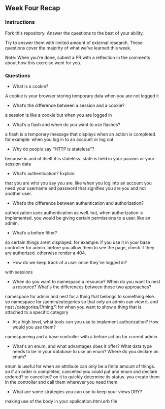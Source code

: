 ## Week Four Recap

### Instructions
Fork this repository. Answer the questions to the best of your ability.

Try to answer them with limited amount of external research. These questions cover the majority of what we've learned this week.

Note: When you're done, submit a PR with a reflection in the comments about how this exercise went for you.

### Questions

* What is a cookie?

A cookie is your browser storing temporary data when you are not logged it

* What’s the difference between a session and a cookie?

a session is like a cookie but when you are logged in

* What’s a flash and when do you want to use flashes?

a flash is a temporary message that displays when an action is completed. for example: when you log in to an account or log out

* Why do people say “HTTP is stateless”?

because in and of itself it is stateless. state is held in your params or your session data

* What’s authentication? Explain.

that you are who you say you are. like when you log into an account you need your username and password that signifies you are you and not another user.

* What’s the difference between authentication and authorization?

authorization uses authentication as well. but, when authorization is implemented. you would be giving certain permissions to a user. like an admin.

* What’s a before filter?

so certain things arent displayed. for example: if you use it in your base controller for admin. before you allow them to see the page, check if they are authorized. otherwise render a 404.

* How do we keep track of a user once they’ve logged in?

with sessions

* When do you want to namespace a resource? When do you want to nest a resource? What's the differences between those two approaches?

namespace for admin and nest for a thing that belongs to something else. so namespace for /admin/categories so that only an admin can view it. and nest /categories/1/thing/1 for when you want to show a thing that is attached to a specific category

* At a high level, what tools can you use to implement authorization? How would you use them?

namespaceing and a base controller with a before action for current admin.

* What's an enum, and what advantages does it offer? What data type needs to be in your database to use an enum? Where do you declare an enum?

enum is useful for when an attribute can only be a finite amount of things. so if an order is completed, cancelled you could put and enum and declare ordered? or cancelled? on it to quickly determine its status. you create them in the controller and call them wherever you need them.

* What are some strategies you can use to keep your views DRY?

making use of the body in your application.html.erb file
